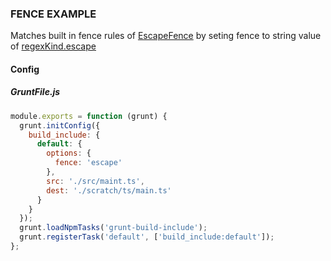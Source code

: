### FENCE EXAMPLE

Matches built in fence rules of [EscapeFence](/grunt-build-include/classes/fences.escapefence.html)
by seting fence to string value of [regexKind.escape](/grunt-build-include/enums/enums.fencekind.html#escape)

#### Config

##### GruntFile.js

```js
module.exports = function (grunt) {
  grunt.initConfig({
    build_include: {
      default: {
        options: {
          fence: 'escape'
        },
        src: './src/maint.ts',
        dest: './scratch/ts/main.ts'
      }
    }
  });
  grunt.loadNpmTasks('grunt-build-include');
  grunt.registerTask('default', ['build_include:default']);
};
```